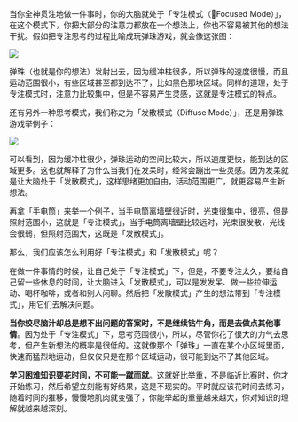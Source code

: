 当你全神贯注地做一件事时，你的大脑就处于「专注模式（Focused Mode）」，在这个模式下，你把大部分的注意力都放在一个想法上，你也不容易被其他的想法干扰。假如把专注思考的过程比喻成玩弹珠游戏，就会像这张图：

![](http://oggx6lf7f.bkt.clouddn.com/hx2y4.png)



弹珠（也就是你的想法）发射出去，因为缓冲柱很多，所以弹珠的速度很慢，而且运动范围很小，有些区域甚至都到达不了，比如黑色那块区域。同样的道理，处于专注模式时，注意力比较集中，但是不容易产生灵感，这就是专注模式的特点。

还有另外一种思考模式，我们称之为「发散模式（Diffuse Mode）」，还是用弹珠游戏举例子：

![](http://oggx6lf7f.bkt.clouddn.com/v6nyt.png)

可以看到，因为缓冲柱很少，弹珠运动的空间比较大，所以速度更快，能到达的区域更多。这也就解释了为什么当我们在发呆时，经常会蹦出一些灵感。因为发呆就是让大脑处于「发散模式」，这样思绪更加自由，活动范围更广，就更容易产生新想法。

再拿「手电筒」来举一个例子，当手电筒离墙壁很近时，光束很集中，很亮，但是照射范围小，这就是「专注模式」，当手电筒离墙壁比较远时，光束很发散，光线会很弱，但照射范围大，这既是「发散模式」。

那么，我们应该怎么利用好「专注模式」和「发散模式」呢？

在做一件事情的时候，让自己处于「专注模式」下，但是，不要专注太久，要给自己留一些休息的时间，让大脑进入「发散模式」，可以是发发呆、做一些拉伸运动、喝杯咖啡，或者和别人闲聊。然后把「发散模式」产生的想法带到「专注模式」，用它们去解决问题。

**当你绞尽脑汁却总是想不出问题的答案时，不是继续钻牛角，而是去做点其他事情**。因为处于「专注模式」下，思考范围很小，所以，尽管你花了很大的力气去思考，但产生新想法的概率是很低的。这就像那个「弹珠」一直在某个小区域里面，快速而猛烈地运动，但仅仅只是在那个区域运动，很可能到达不了其他区域。

**学习困难知识要花时间，不可能一蹴而就**。这就好比举重，不是临近比赛时，你才开始练习，然后希望立刻能有好结果，这是不现实的。平时就应该花时间去练习，随着时间的推移，慢慢地肌肉就变强了，你能举起的重量越来越大，你对知识的理解就越来越深刻。